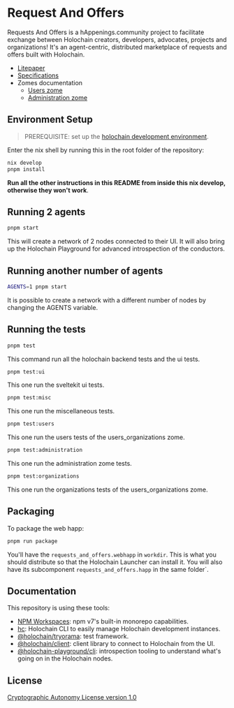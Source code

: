 # Request And Offers

Requests And Offers is a hAppenings.community project to facilitate exchange between Holochain creators, developers, advocates, projects and organizations! 
It's an agent-centric, distributed marketplace of requests and offers built with Holochain.

- [Litepaper](https://happenings-community.gitbook.io/)
- [Specifications](documentation/specifications.md)
- Zomes documentation
    - [Users zome](documentation/zomes/users.md)
    - [Administration zome](documentation/zomes/administration.md)

## Environment Setup

> PREREQUISITE: set up the [holochain development environment](https://developer.holochain.org/docs/install/).

Enter the nix shell by running this in the root folder of the repository: 

```bash
nix develop
pnpm install
```

**Run all the other instructions in this README from inside this nix develop, otherwise they won't work**.

## Running 2 agents
 
```bash
pnpm start
```

This will create a network of 2 nodes connected to their UI.
It will also bring up the Holochain Playground for advanced introspection of the conductors.

## Running another number of agents

```bash
AGENTS=1 pnpm start
```

It is possible to create a network with a different number of nodes by changing the AGENTS variable.

## Running the tests

```bash
pnpm test
```
This command run all the holochain backend tests and the ui tests.

```bash
pnpm test:ui
```
This one run the sveltekit ui tests.

```bash
pnpm test:misc
```
This one run the miscellaneous tests.

```bash
pnpm test:users
```
This one run the users tests of the users_organizations zome.

```bash
pnpm test:administration
```
This one run the administration zome tests.

```bash
pnpm test:organizations
```
This one run the organizations tests of the users_organizations zome.

## Packaging

To package the web happ:
``` bash
pnpm run package
```

You'll have the `requests_and_offers.webhapp` in `workdir`. This is what you should distribute so that the Holochain Launcher can install it.
You will also have its subcomponent `requests_and_offers.happ` in the same folder`.

## Documentation

This repository is using these tools:
- [NPM Workspaces](https://docs.npmjs.com/cli/v7/using-npm/workspaces/): npm v7's built-in monorepo capabilities.
- [hc](https://github.com/holochain/holochain/tree/develop/crates/hc): Holochain CLI to easily manage Holochain development instances.
- [@holochain/tryorama](https://www.npmjs.com/package/@holochain/tryorama): test framework.
- [@holochain/client](https://www.npmjs.com/package/@holochain/client): client library to connect to Holochain from the UI.
- [@holochain-playground/cli](https://www.npmjs.com/package/@holochain-playground/cli): introspection tooling to understand what's going on in the Holochain nodes.

## License

[Cryptographic Autonomy License version 1.0](LICENSE.md)
